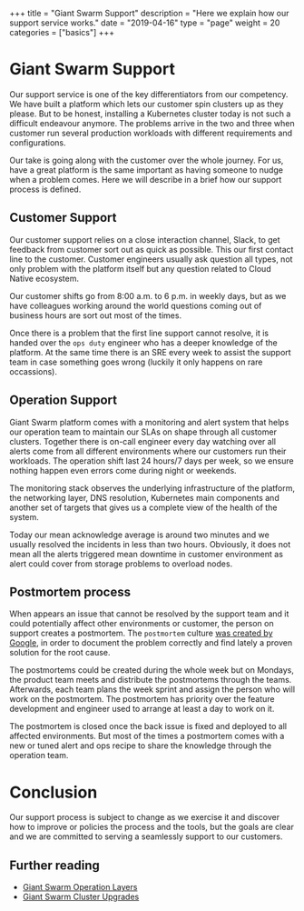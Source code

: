 +++
title = "Giant Swarm Support"
description = "Here we explain how our support service works."
date = "2019-04-16"
type = "page"
weight = 20
categories = ["basics"]
+++

# Giant Swarm Support

Our support service is one of the key differentiators from our competency. We have built a platform which lets our customer spin clusters up as they please. But to be honest, installing a Kubernetes cluster today is not such a difficult endeavour anymore. The problems arrive in the two and three when customer run several production workloads with different requirements and configurations.

Our take is going along with the customer over the whole journey. For us, have a great platform is the same important as having someone to nudge when a problem comes. Here we will describe in a brief how our support process is defined.

## Customer Support

Our customer support relies on a close interaction channel, Slack, to get feedback from customer sort out as quick as possible. This our first contact line to the customer. Customer engineers usually ask question all types, not only problem with the platform itself but any question related to Cloud Native ecosystem. 

Our customer shifts go from 8:00 a.m. to 6 p.m. in weekly days, but as we have colleagues working around the world questions coming out of business hours are sort out most of the times.

Once there is a problem that the first line support cannot resolve, it is handed over the `ops duty` engineer who has a deeper knowledge of the platform. At the same time there is an SRE every week to assist the support team in case something goes wrong (luckily it only happens on rare occassions).

## Operation Support

Giant Swarm platform comes with a monitoring and alert system that helps our operation team to maintain our SLAs on shape through all customer clusters. Together there is on-call engineer every day watching over all alerts come from all different environments where our customers run their workloads. The operation shift last 24 hours/7 days per week, so we ensure nothing happen even errors come during night or weekends.

The monitoring stack observes the underlying infrastructure of the platform, the networking layer, DNS resolution, Kubernetes main components and another set of targets that gives us a complete view of the health of the system.

Today our mean acknowledge average is around two minutes and we usually resolved the incidents in less than two hours. Obviously, it does not mean all the alerts triggered mean downtime in customer environment as alert could cover from storage problems to overload nodes.

## Postmortem process

When appears an issue that cannot be resolved by the support team and it could potentially affect other environments or customer, the person on support creates a postmortem. The `postmortem` culture [was created by Google](https://landing.google.com/sre/sre-book/chapters/postmortem-culture/), in order to document the problem correctly and find lately a proven solution for the root cause. 

The postmortems could be created during the whole week but on Mondays, the product team meets and distribute the postmortems through the teams. Afterwards, each team plans the week sprint and assign the person who will work on the postmortem. The postmortem has priority over the feature development and engineer used to arrange at least a day to work on it.

The postmortem is closed once the back issue is fixed and deployed to all affected environments. But most of the times a postmortem comes with a new or tuned alert and ops recipe to share the knowledge through the operation team.

# Conclusion

Our support process is subject to change as we exercise it and discover how to improve or policies the process and the tools, but the goals are clear and we are committed to serving a seamlessly support to our customers.

## Further reading

- [Giant Swarm Operation Layers](https://docs.giantswarm.io/guides/giant-swarm-operation-layers/)
- [Giant Swarm Cluster Upgrades](https://docs.giantswarm.io/reference/cluster-upgrades/)